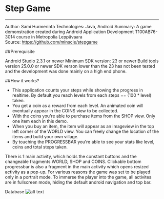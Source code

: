 # Step Game
---------
Author: Sami Hurmerinta
Technologies: Java, Android
Summary: A game demonstration created during Android Application Development T100AB76-3014 course in Metropolia Leppävaara  
Source: https://github.com/minscie/stepgame

##Prerequisite

Android Studio 2.3.1 or newer
Minimum SDK version: 23 or newer
Build tools version 25.0.0 or newer
SDK verson lower than the 23 has not been tested and the development was done mainly on a high end phone.

##How it works?

- This application counts your steps while showing the progress in realtime. By default you reach levels from each steps == (100 * level) taken.
- You get a coin as a reward from each level. An animated coin will eventually appear in the COINS view to be collected.
- With the coins you're able to purchase items from the SHOP view. Only one item each in this demo.
- When you buy an item, the item will appear as an imageview in the top left corner of the WORLD view. You can freely change the location of the items and build your own village.
- By touching the PROGRESSBAR you're able to see your stats like level, coins and total steps taken.

There is 1 main activity, which holds the constant buttons and the changeable fragments WORLD, SHOP and COINS. Clickable bottom progressbar is also a fragment in the main activity which opens resized activity as a pop-up.
For various reasons the game was set to be played only in a portrait mode. To immerse the player into the game, all activites are in fullscreen mode, hiding the default android navigation and top bar.

Database
![alt text](https://raw.githubusercontent.com/username/projectname/branch/path/to/img.png)